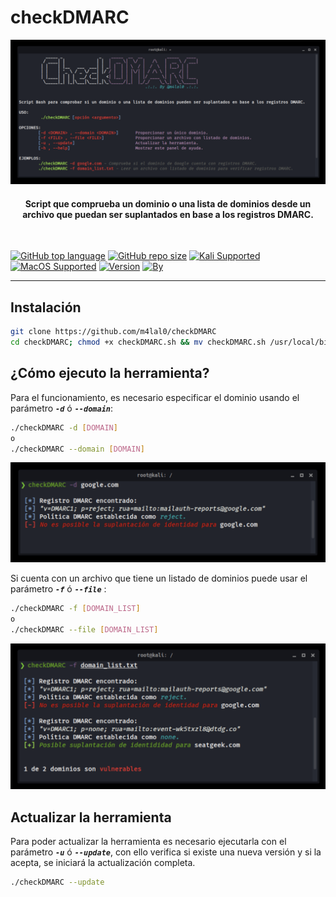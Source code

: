# checkDMARC

![checkDMARC-Help-Panel](./images/Help-Panel.png)

<h4 align="center">Script que comprueba un dominio o una lista de dominios desde un archivo que puedan ser suplantados en base a los registros DMARC.</h4>
<br> 

[![GitHub top language](https://img.shields.io/github/languages/top/m4lal0/checkDMARC?logo=gnu-bash&style=for-the-badge)](#)
[![GitHub repo size](https://img.shields.io/github/repo-size/m4lal0/checkDMARC?logo=webpack&style=for-the-badge)](#)
[![Kali Supported](https://img.shields.io/badge/Kali-Supported-blue?style=for-the-badge&logo=kali-linux)](#)
[![MacOS Supported](https://img.shields.io/badge/MacOS-Supported-blue?style=for-the-badge&logo=macos)](#)
[![Version](https://img.shields.io/badge/Version-1.0.1-blue?style=for-the-badge)](#)
[![By](https://img.shields.io/badge/By-m4lal0-green?style=for-the-badge&logo=github)](#)

---

## Instalación

```bash
git clone https://github.com/m4lal0/checkDMARC
cd checkDMARC; chmod +x checkDMARC.sh && mv checkDMARC.sh /usr/local/bin/checkDMARC
```

## ¿Cómo ejecuto la herramienta?

Para el funcionamiento, es necesario especificar el dominio usando el parámetro ***`-d`*** ó ***`--domain`***:

```bash
./checkDMARC -d [DOMAIN]
o
./checkDMARC --domain [DOMAIN]
```

![checkDMARC-Domain](./images/Check-Domain.png)

Si cuenta con un archivo que tiene un listado de dominios puede usar el parámetro ***`-f`*** ó ***`--file`*** :

```bash
./checkDMARC -f [DOMAIN_LIST]
o
./checkDMARC --file [DOMAIN_LIST]
```

![checkDMARC-Domain-List](./images/Check-Domain-List.png)

## Actualizar la herramienta

Para poder actualizar la herramienta es necesario ejecutarla con el parámetro ***`-u`*** ó ***`--update`***, con ello verifica si existe una nueva versión y si la acepta, se iniciará la actualización completa.

```bash
./checkDMARC --update
```